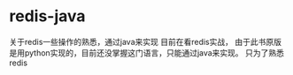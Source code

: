 # redis-java
关于redis一些操作的熟悉，通过java来实现
目前在看redis实战， 由于此书原版是用python实现的，目前还没掌握这门语言，只能通过java来实现。
只为了熟悉redis
